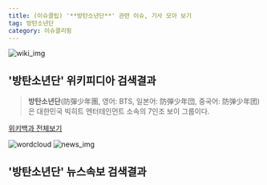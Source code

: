 ```yaml
---
title: (이슈클립) '**방탄소년단**' 관련 이슈, 기사 모아 보기
tag: 방탄소년단
category: 이슈클리핑
---
```

![wiki_img](https://user-images.githubusercontent.com/42597476/44503234-41136a80-a6d0-11e8-9071-6fc6418eafe4.png)
## **'**방탄소년단**'** 위키피디아 검색결과
>**방탄소년단**(防彈少年團, 영어: BTS, 일본어: 防弾少年団, 중국어: 防弹少年团)은 대한민국 빅히트 엔터테인먼트 소속의 7인조 보이 그룹이다.

<a href="https://ko.wikipedia.org/wiki/방탄소년단" target="_blank">위키백과 전체보기</a>

![wordcloud](https://s3.ap-northeast-2.amazonaws.com/lyrics101-wordcloud/2018-09-25-1537811012.png)
![news_img](https://user-images.githubusercontent.com/42597476/44507050-1206f400-a6e4-11e8-8d98-7ffbfebb353f.png)
## **'**방탄소년단**'** 뉴스속보 검색결과

